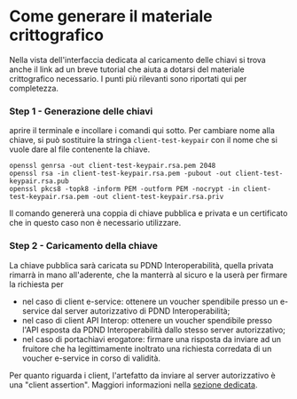# Come generare il materiale crittografico

Nella vista dell'interfaccia dedicata al caricamento delle chiavi si trova anche il link ad un breve tutorial che aiuta a dotarsi del materiale crittografico necessario. I punti più rilevanti sono riportati qui per completezza.

### Step 1 - Generazione delle chiavi&#x20;

aprire il terminale e incollare i comandi qui sotto. Per cambiare nome alla chiave, si può sostituire la stringa `client-test-keypair` con il nome che si vuole dare al file contenente la chiave.

```
openssl genrsa -out client-test-keypair.rsa.pem 2048
openssl rsa -in client-test-keypair.rsa.pem -pubout -out client-test-keypair.rsa.pub
openssl pkcs8 -topk8 -inform PEM -outform PEM -nocrypt -in client-test-keypair.rsa.pem -out client-test-keypair.rsa.priv
```

Il comando genererà una coppia di chiave pubblica e privata e un certificato che in questo caso non è necessario utilizzare.&#x20;

### Step 2 - Caricamento della chiave

La chiave pubblica sarà caricata su PDND Interoperabilità, quella privata rimarrà in mano all'aderente, che la manterrà al sicuro e la userà per firmare la richiesta per&#x20;

* nel caso di client e-service: ottenere un voucher spendibile presso un e-service dal server autorizzativo di PDND Interoperabilità;
* nel caso di client API Interop: ottenere un voucher spendibile presso l'API esposta da PDND Interoperabilità dallo stesso server autorizzativo;
* nel caso di portachiavi erogatore: firmare una risposta da inviare ad un fruitore che ha legittimamente inoltrato una richiesta corredata di un voucher e-service in corso di validità.

Per quanto riguarda i client, l'artefatto da inviare al server autorizzativo è una "client assertion". Maggiori informazioni nella [sezione dedicata](guida-tecnica/utilizzare-i-voucher/#flusso-voucher-spendibile-presso-un-e-service-del-catalogo).
